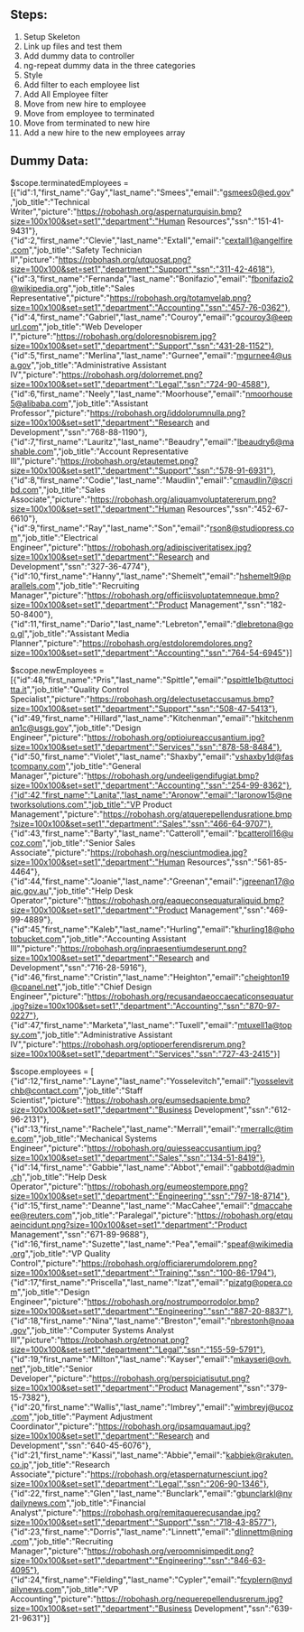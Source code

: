 ## Steps: 

1. Setup Skeleton
2. Link up files and test them
3. Add dummy data to controller
4. ng-repeat dummy data in the three categories
5. Style
6. Add filter to each employee list
7. Add All Employee filter
8. Move from new hire to employee
9. Move from employee to terminated
10. Move from terminated to new hire
11. Add a new hire to the new employees array




## Dummy Data: 

$scope.terminatedEmployees = [{"id":1,"first_name":"Gay","last_name":"Smees","email":"gsmees0@ed.gov","job_title":"Technical Writer","picture":"https://robohash.org/aspernaturquisin.bmp?size=100x100&set=set1","department":"Human Resources","ssn":"151-41-9431"},
{"id":2,"first_name":"Clevie","last_name":"Extall","email":"cextall1@angelfire.com","job_title":"Safety Technician II","picture":"https://robohash.org/utquosat.png?size=100x100&set=set1","department":"Support","ssn":"311-42-4618"},
{"id":3,"first_name":"Fernanda","last_name":"Bonifazio","email":"fbonifazio2@wikipedia.org","job_title":"Sales Representative","picture":"https://robohash.org/totamvelab.png?size=100x100&set=set1","department":"Accounting","ssn":"457-76-0362"},
{"id":4,"first_name":"Gabriel","last_name":"Couroy","email":"gcouroy3@eepurl.com","job_title":"Web Developer I","picture":"https://robohash.org/doloresnobisrem.jpg?size=100x100&set=set1","department":"Support","ssn":"431-28-1152"},
{"id":5,"first_name":"Merlina","last_name":"Gurnee","email":"mgurnee4@usa.gov","job_title":"Administrative Assistant IV","picture":"https://robohash.org/dolorremet.png?size=100x100&set=set1","department":"Legal","ssn":"724-90-4588"}, {"id":6,"first_name":"Neely","last_name":"Moorhouse","email":"nmoorhouse5@alibaba.com","job_title":"Assistant Professor","picture":"https://robohash.org/iddolorumnulla.png?size=100x100&set=set1","department":"Research and Development","ssn":"768-88-1190"},
{"id":7,"first_name":"Lauritz","last_name":"Beaudry","email":"lbeaudry6@mashable.com","job_title":"Account Representative III","picture":"https://robohash.org/etautemet.png?size=100x100&set=set1","department":"Support","ssn":"578-91-6931"},
{"id":8,"first_name":"Codie","last_name":"Maudlin","email":"cmaudlin7@scribd.com","job_title":"Sales Associate","picture":"https://robohash.org/aliquamvoluptatererum.png?size=100x100&set=set1","department":"Human Resources","ssn":"452-67-6610"},
{"id":9,"first_name":"Ray","last_name":"Son","email":"rson8@studiopress.com","job_title":"Electrical Engineer","picture":"https://robohash.org/adipisciveritatisex.jpg?size=100x100&set=set1","department":"Research and Development","ssn":"327-36-4774"},
{"id":10,"first_name":"Hanny","last_name":"Shemelt","email":"hshemelt9@parallels.com","job_title":"Recruiting Manager","picture":"https://robohash.org/officiisvoluptatemneque.bmp?size=100x100&set=set1","department":"Product Management","ssn":"182-50-8400"},
{"id":11,"first_name":"Dario","last_name":"Lebreton","email":"dlebretona@goo.gl","job_title":"Assistant Media Planner","picture":"https://robohash.org/estdoloremdolores.png?size=100x100&set=set1","department":"Accounting","ssn":"764-54-6945"}]


$scope.newEmployees = [{"id":48,"first_name":"Pris","last_name":"Spittle","email":"pspittle1b@tuttocitta.it","job_title":"Quality Control Specialist","picture":"https://robohash.org/delectusetaccusamus.bmp?size=100x100&set=set1","department":"Support","ssn":"508-47-5413"},
{"id":49,"first_name":"Hillard","last_name":"Kitchenman","email":"hkitchenman1c@usgs.gov","job_title":"Design Engineer","picture":"https://robohash.org/optioiureaccusantium.jpg?size=100x100&set=set1","department":"Services","ssn":"878-58-8484"},
{"id":50,"first_name":"Violet","last_name":"Shaxby","email":"vshaxby1d@fastcompany.com","job_title":"General Manager","picture":"https://robohash.org/undeeligendifugiat.bmp?size=100x100&set=set1","department":"Accounting","ssn":"254-99-8362"},{"id":42,"first_name":"Lanita","last_name":"Aronow","email":"laronow15@networksolutions.com","job_title":"VP Product Management","picture":"https://robohash.org/atquerepellendusratione.bmp?size=100x100&set=set1","department":"Sales","ssn":"466-64-9707"},
{"id":43,"first_name":"Barty","last_name":"Catteroll","email":"bcatteroll16@ucoz.com","job_title":"Senior Sales Associate","picture":"https://robohash.org/nesciuntmodiea.jpg?size=100x100&set=set1","department":"Human Resources","ssn":"561-85-4464"},
{"id":44,"first_name":"Joanie","last_name":"Greenan","email":"jgreenan17@oaic.gov.au","job_title":"Help Desk Operator","picture":"https://robohash.org/eaqueconsequaturaliquid.bmp?size=100x100&set=set1","department":"Product Management","ssn":"469-99-4889"},
{"id":45,"first_name":"Kaleb","last_name":"Hurling","email":"khurling18@photobucket.com","job_title":"Accounting Assistant III","picture":"https://robohash.org/inpraesentiumdeserunt.png?size=100x100&set=set1","department":"Research and Development","ssn":"716-28-5916"},
{"id":46,"first_name":"Cristin","last_name":"Heighton","email":"cheighton19@cpanel.net","job_title":"Chief Design Engineer","picture":"https://robohash.org/recusandaeoccaecaticonsequatur.jpg?size=100x100&set=set1","department":"Accounting","ssn":"870-97-0227"},
{"id":47,"first_name":"Marketa","last_name":"Tuxell","email":"mtuxell1a@topsy.com","job_title":"Administrative Assistant IV","picture":"https://robohash.org/optioperferendisrerum.png?size=100x100&set=set1","department":"Services","ssn":"727-43-2415"}]

$scope.employees = [
{"id":12,"first_name":"Layne","last_name":"Yosselevitch","email":"lyosselevitchb@contact.com","job_title":"Staff Scientist","picture":"https://robohash.org/eumsedsapiente.bmp?size=100x100&set=set1","department":"Business Development","ssn":"612-96-2131"},
{"id":13,"first_name":"Rachele","last_name":"Merrall","email":"rmerrallc@time.com","job_title":"Mechanical Systems Engineer","picture":"https://robohash.org/quiesseaccusantium.jpg?size=100x100&set=set1","department":"Sales","ssn":"134-51-8419"},
{"id":14,"first_name":"Gabbie","last_name":"Abbot","email":"gabbotd@admin.ch","job_title":"Help Desk Operator","picture":"https://robohash.org/eumeostempore.png?size=100x100&set=set1","department":"Engineering","ssn":"797-18-8714"},
{"id":15,"first_name":"Deanne","last_name":"MacCahee","email":"dmaccaheee@reuters.com","job_title":"Paralegal","picture":"https://robohash.org/etquaeincidunt.png?size=100x100&set=set1","department":"Product Management","ssn":"671-89-9688"},
{"id":16,"first_name":"Suzette","last_name":"Pea","email":"speaf@wikimedia.org","job_title":"VP Quality Control","picture":"https://robohash.org/officiarerumdolorem.png?size=100x100&set=set1","department":"Training","ssn":"100-86-1794"},
{"id":17,"first_name":"Priscella","last_name":"Izat","email":"pizatg@opera.com","job_title":"Design Engineer","picture":"https://robohash.org/nostrumporrodolor.bmp?size=100x100&set=set1","department":"Engineering","ssn":"887-20-8837"},
{"id":18,"first_name":"Nina","last_name":"Breston","email":"nbrestonh@noaa.gov","job_title":"Computer Systems Analyst III","picture":"https://robohash.org/etnonat.png?size=100x100&set=set1","department":"Legal","ssn":"155-59-5791"},
{"id":19,"first_name":"Milton","last_name":"Kayser","email":"mkayseri@ovh.net","job_title":"Senior Developer","picture":"https://robohash.org/perspiciatisutut.png?size=100x100&set=set1","department":"Product Management","ssn":"379-15-7382"},
{"id":20,"first_name":"Wallis","last_name":"Imbrey","email":"wimbreyj@ucoz.com","job_title":"Payment Adjustment Coordinator","picture":"https://robohash.org/ipsamquamaut.jpg?size=100x100&set=set1","department":"Research and Development","ssn":"640-45-6076"},
{"id":21,"first_name":"Kassi","last_name":"Abbie","email":"kabbiek@rakuten.co.jp","job_title":"Research Associate","picture":"https://robohash.org/etaspernaturnesciunt.jpg?size=100x100&set=set1","department":"Legal","ssn":"206-90-1346"},
{"id":22,"first_name":"Glen","last_name":"Bunclark","email":"gbunclarkl@nydailynews.com","job_title":"Financial Analyst","picture":"https://robohash.org/remitaquerecusandae.jpg?size=100x100&set=set1","department":"Support","ssn":"718-43-8577"},
{"id":23,"first_name":"Dorris","last_name":"Linnett","email":"dlinnettm@ning.com","job_title":"Recruiting Manager","picture":"https://robohash.org/veroomnisimpedit.png?size=100x100&set=set1","department":"Engineering","ssn":"846-63-4095"},
{"id":24,"first_name":"Fielding","last_name":"Cypler","email":"fcyplern@nydailynews.com","job_title":"VP Accounting","picture":"https://robohash.org/nequerepellendusrerum.jpg?size=100x100&set=set1","department":"Business Development","ssn":"639-21-9631"}]